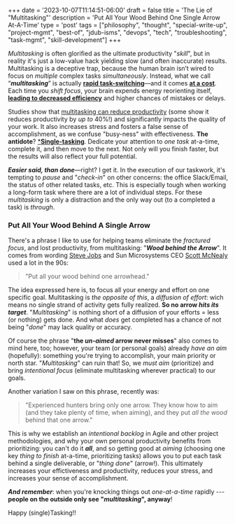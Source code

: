 +++
date = '2023-10-07T11:14:51-06:00'
draft = false
title = 'The Lie of &#34;Multitasking&#34;'
description = 'Put All Your Wood Behind One Single Arrow At-A-Time'
type = 'post'
tags = ["philosophy", "thought", "special-write-up", "project-mgmt", "best-of", "jdub-isms", "devops", "tech", "troubleshooting", "task-mgmt", "skill-development"]
+++

*Multitasking* is often glorified as the ultimate productivity "*skill*", but in reality it's just a low-value hack yielding slow (and often inaccurate) results.  Multitasking is a deceptive trap, because the human brain isn’t wired to focus on *multiple* complex tasks *simultaneously*. Instead, what we call “***multitasking***” is actually [**rapid task-switching**](https://www.apa.org/topics/research/multitasking?utm_source=chatgpt.com)—and it comes [**at a cost**](https://news.stanford.edu/stories/2018/10/decade-data-reveals-heavy-multitaskers-reduced-memory-psychologist-says?utm_source=chatgpt.com). Each time you *shift focus*, your brain expends energy reorienting itself, [**leading to decreased efficiency**](https://www.verywellmind.com/multitasking-2795003?utm_source=chatgpt.com) and higher chances of mistakes or delays. <br />

Studies show that [multitasking can reduce productivity](https://www.verywellmind.com/multitasking-2795003?utm_source=chatgpt.com) (some show it reduces productivity by *up to* 40%!) and significantly impacts the quality of your work. It also increases stress and fosters a false sense of accomplishment, as we confuse "busy-ness" with effectiveness. **The antidote**? [***Single-tasking**](https://www.microsoft.com/en-us/microsoft-365-life-hacks/organization/what-is-single-tasking-and-is-it-better-than-multi-tasking). Dedicate your attention to *one task* at-a-time, complete it, and then move to the next. Not only will you finish faster, but the results will also reflect your full potential. <br />

***Easier said, than done***—right?  I get it.  In the execution of our taskwork, it's tempting to *pause* and "*check-in*" on other concerns: the office Slack/Email, the status of other related tasks, etc.  This is especially tough when working a long-form task where there are a lot of individual steps.  For these *multitasking* is only a distraction and the only way out (to a completed a task) is *through*.

### Put All Your Wood Behind A Single Arrow

There's a phrase I like to use for helping teams eliminate the *fractured focus*, and lost productivity, from multitasking: "***Wood behind the Arrow***".  It comes from wording [Steve Jobs](https://en.wikipedia.org/wiki/Steve_Jobs) and Sun Microsystems CEO [Scott McNealy](https://en.wikipedia.org/wiki/Scott_McNealy) used a lot in the 90s:

>"Put all your wood behind one arrowhead."

The idea expressed here is, to focus all your energy and effort on one specific goal.  Multitasking is *the opposite of this*, a *diffusion of effort*: wich means no single strand of activity gets fully realized.  **So no arrow *hits its target***.  "*Multitasking*" is nothing short of a diffusion of your efforts = less (or nothing) gets done. And what *does* get completed has a chance of not being "*done*" may lack quality or accuracy. <br />

Of course the phrase "**the *un-aimed* arrow never misses**" also comes to mind here, too; however, your team (or personal goals) already *have an aim* (hopefully): something you're trying to accomplish, your main priority or north star.  "*Multitasking*" can ruin that!  So, we *must aim* (prioritize) and bring *intentional focus* (eliminate multitasking wherever practical) to our goals. <br />

Another variation I saw on this phrase, recently was:

> "Experienced hunters bring only one arrow. They know how to aim (and they take plenty of time, when aiming), and they put *all the wood* behind that one arrow."

This is why we establish an *intentional backlog* in Agile and other project methodologies, and why your own personal productivity benefits from prioritizing: you can't do it ***all***, and so getting good at *aiming* (choosing one key *thing to finish* at-a-time, prioritizing tasks) allows you to put each task behind a single deliverable, or "*thing done*" (arrow!).  This ultimately increases your effictiveness and productivity, reduces your stress, and increases your sense of accomplishment. <br />

***And remember***: when you're knocking things out *one-at-a-time* rapidly --- **people on the outside only see "*multitasking*", anyway**! <br />

Happy (single)Tasking!!